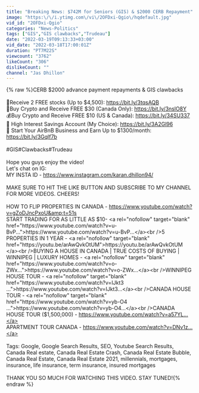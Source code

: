 ```yaml
---
title: "Breaking News: $742M for Seniors (GIS) & $2000 CERB Repayment"
image: "https:\/\/i.ytimg.com\/vi\/2OFDxi-Qgio\/hqdefault.jpg"
vid_id: "2OFDxi-Qgio"
categories: "News-Politics"
tags: ["GIS","GIS clawbacks","Trudeau"]
date: "2022-03-19T09:13:33+03:00"
vid_date: "2022-03-18T17:00:01Z"
duration: "PT7M22S"
viewcount: "3762"
likeCount: "306"
dislikeCount: ""
channel: "Jas Dhillon"
---
```

{% raw %}CERB $2000 advance payment repayments &amp; GIS clawbacks<br /><br />🚀Receive 2 FREE stocks (Up to $4,500): <a rel="nofollow" target="blank" href="https://bit.ly/3tqsAQB">https://bit.ly/3tqsAQB</a><br />🤑Buy Crypto and Receive FREE $30 (Canada Only): <a rel="nofollow" target="blank" href="https://bit.ly/3nslO8Y">https://bit.ly/3nslO8Y</a><br />💰Buy Crypto and Receive FREE $10 (US &amp; Canada): <a rel="nofollow" target="blank" href="https://bit.ly/34SU337">https://bit.ly/34SU337</a><br />🏦 High Interest Savings Account (My Choice): <a rel="nofollow" target="blank" href="https://bit.ly/3A2Gl96">https://bit.ly/3A2Gl96</a><br />🏡 Start Your AirBnB Business and Earn Up to $1300/month: <a rel="nofollow" target="blank" href="https://bit.ly/3Gqlf7b">https://bit.ly/3Gqlf7b</a><br /><br />#GIS#Clawbacks#Trudeau<br /><br />Hope you guys enjoy the video!<br />Let's chat on IG:<br />MY INSTA ID - <a rel="nofollow" target="blank" href="https://www.instagram.com/karan.dhillon94/">https://www.instagram.com/karan.dhillon94/</a><br /><br />MAKE SURE TO HIT THE LIKE BUTTON AND SUBSCRIBE TO MY CHANNEL FOR MORE VIDEOS. CHEERS!<br /><br />HOW TO FLIP PROPERTIES IN CANADA - <a rel="nofollow" target="blank" href="https://www.youtube.com/watch?v=gZoDJncPxoU&amp;t=51s">https://www.youtube.com/watch?v=gZoDJncPxoU&amp;t=51s</a><br />START TRADING FOR AS LITTLE AS $10- <a rel="nofollow" target="blank" href="https://www.youtube.com/watch?v=u-BvP...">https://www.youtube.com/watch?v=u-BvP...</a><br />5 PROPERTIES IN 1 YEAR - <a rel="nofollow" target="blank" href="https://youtu.be/arAwQvkOtUM​">https://youtu.be/arAwQvkOtUM​</a><br />BUYING A HOUSE IN CANADA | TRUE COSTS OF BUYING | WINNIPEG | LUXURY HOMES - <a rel="nofollow" target="blank" href="https://www.youtube.com/watch?v=o-ZWx...">https://www.youtube.com/watch?v=o-ZWx...</a><br />WINNIPEG HOUSE TOUR - <a rel="nofollow" target="blank" href="https://www.youtube.com/watch?v=IJkt3​...">https://www.youtube.com/watch?v=IJkt3​...</a><br />CANADA HOUSE TOUR - <a rel="nofollow" target="blank" href="https://www.youtube.com/watch?v=yb-O4​...">https://www.youtube.com/watch?v=yb-O4​...</a><br />CANADA HOUSE TOUR ($1,500,000) - <a rel="nofollow" target="blank" href="https://www.youtube.com/watch?v=a57YL​...">https://www.youtube.com/watch?v=a57YL​...</a><br />APARTMENT TOUR CANADA - <a rel="nofollow" target="blank" href="https://www.youtube.com/watch?v=DNv1z​...">https://www.youtube.com/watch?v=DNv1z​...</a><br /><br />Tags: Google, Google Search Results, SEO, Youtube Search Results, Canada Real estate, Canada Real Estate Crash, Canada Real Estate Bubble, Canada Real Estate, Canada Real Estate 2021, millennials, mortgages, insurance, life insurance, term insurance, insured mortgages<br /><br />THANK YOU SO MUCH FOR WATCHING THIS VIDEO. STAY TUNED!{% endraw %}
